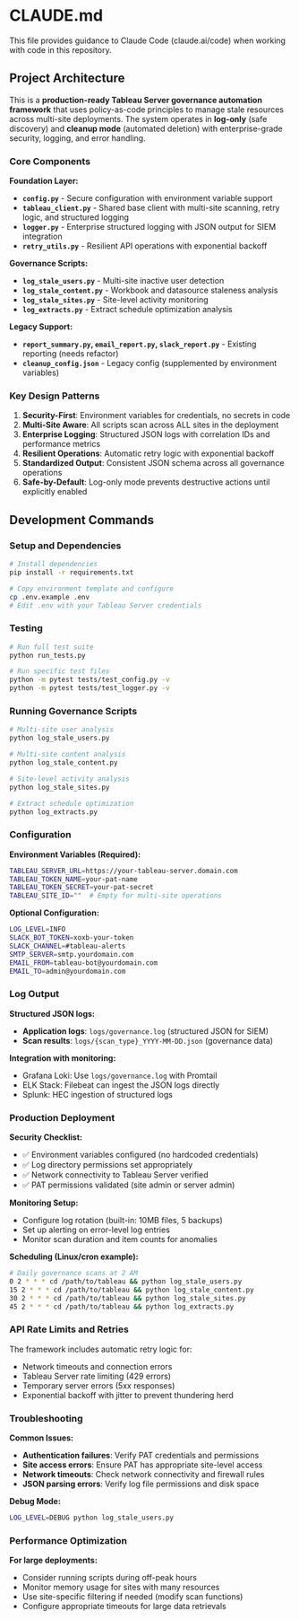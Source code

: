 # CLAUDE.md

This file provides guidance to Claude Code (claude.ai/code) when working with code in this repository.

## Project Architecture

This is a **production-ready Tableau Server governance automation framework** that uses policy-as-code principles to manage stale resources across multi-site deployments. The system operates in **log-only** (safe discovery) and **cleanup mode** (automated deletion) with enterprise-grade security, logging, and error handling.

### Core Components

**Foundation Layer:**
- **`config.py`** - Secure configuration with environment variable support
- **`tableau_client.py`** - Shared base client with multi-site scanning, retry logic, and structured logging
- **`logger.py`** - Enterprise structured logging with JSON output for SIEM integration
- **`retry_utils.py`** - Resilient API operations with exponential backoff

**Governance Scripts:**
- **`log_stale_users.py`** - Multi-site inactive user detection  
- **`log_stale_content.py`** - Workbook and datasource staleness analysis
- **`log_stale_sites.py`** - Site-level activity monitoring
- **`log_extracts.py`** - Extract schedule optimization analysis

**Legacy Support:**
- **`report_summary.py`, `email_report.py`, `slack_report.py`** - Existing reporting (needs refactor)
- **`cleanup_config.json`** - Legacy config (supplemented by environment variables)

### Key Design Patterns

1. **Security-First**: Environment variables for credentials, no secrets in code
2. **Multi-Site Aware**: All scripts scan across ALL sites in the deployment
3. **Enterprise Logging**: Structured JSON logs with correlation IDs and performance metrics
4. **Resilient Operations**: Automatic retry logic with exponential backoff
5. **Standardized Output**: Consistent JSON schema across all governance operations
6. **Safe-by-Default**: Log-only mode prevents destructive actions until explicitly enabled

## Development Commands

### Setup and Dependencies
```bash
# Install dependencies
pip install -r requirements.txt

# Copy environment template and configure
cp .env.example .env
# Edit .env with your Tableau Server credentials
```

### Testing
```bash
# Run full test suite
python run_tests.py

# Run specific test files
python -m pytest tests/test_config.py -v
python -m pytest tests/test_logger.py -v
```

### Running Governance Scripts
```bash
# Multi-site user analysis
python log_stale_users.py

# Multi-site content analysis
python log_stale_content.py

# Site-level activity analysis
python log_stale_sites.py

# Extract schedule optimization
python log_extracts.py
```

### Configuration

**Environment Variables (Required):**
```bash
TABLEAU_SERVER_URL=https://your-tableau-server.domain.com
TABLEAU_TOKEN_NAME=your-pat-name
TABLEAU_TOKEN_SECRET=your-pat-secret
TABLEAU_SITE_ID=""  # Empty for multi-site operations
```

**Optional Configuration:**
```bash
LOG_LEVEL=INFO
SLACK_BOT_TOKEN=xoxb-your-token
SLACK_CHANNEL=#tableau-alerts
SMTP_SERVER=smtp.yourdomain.com
EMAIL_FROM=tableau-bot@yourdomain.com
EMAIL_TO=admin@yourdomain.com
```

### Log Output

**Structured JSON logs:**
- **Application logs**: `logs/governance.log` (structured JSON for SIEM)
- **Scan results**: `logs/{scan_type}_YYYY-MM-DD.json` (governance data)

**Integration with monitoring:**
- Grafana Loki: Use `logs/governance.log` with Promtail
- ELK Stack: Filebeat can ingest the JSON logs directly
- Splunk: HEC ingestion of structured logs

### Production Deployment

**Security Checklist:**
- ✅ Environment variables configured (no hardcoded credentials)
- ✅ Log directory permissions set appropriately
- ✅ Network connectivity to Tableau Server verified
- ✅ PAT permissions validated (site admin or server admin)

**Monitoring Setup:**
- Configure log rotation (built-in: 10MB files, 5 backups)
- Set up alerting on error-level log entries
- Monitor scan duration and item counts for anomalies

**Scheduling (Linux/cron example):**
```bash
# Daily governance scans at 2 AM
0 2 * * * cd /path/to/tableau && python log_stale_users.py
15 2 * * * cd /path/to/tableau && python log_stale_content.py
30 2 * * * cd /path/to/tableau && python log_stale_sites.py
45 2 * * * cd /path/to/tableau && python log_extracts.py
```

### API Rate Limits and Retries

The framework includes automatic retry logic for:
- Network timeouts and connection errors
- Tableau Server rate limiting (429 errors)  
- Temporary server errors (5xx responses)
- Exponential backoff with jitter to prevent thundering herd

### Troubleshooting

**Common Issues:**
- **Authentication failures**: Verify PAT credentials and permissions
- **Site access errors**: Ensure PAT has appropriate site-level access
- **Network timeouts**: Check network connectivity and firewall rules
- **JSON parsing errors**: Verify log file permissions and disk space

**Debug Mode:**
```bash
LOG_LEVEL=DEBUG python log_stale_users.py
```

### Performance Optimization

**For large deployments:**
- Consider running scripts during off-peak hours
- Monitor memory usage for sites with many resources
- Use site-specific filtering if needed (modify scan functions)
- Configure appropriate timeouts for large data retrievals